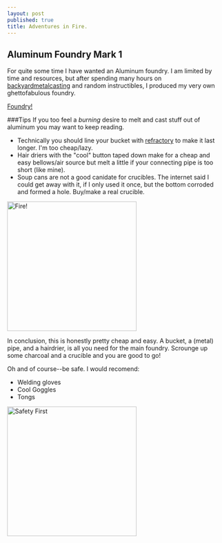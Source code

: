 ```yaml
---
layout: post
published: true
title: Adventures in Fire.
---
```


## Aluminum Foundry Mark 1

For quite some time I have wanted an Aluminum foundry. I am limited by time and resources, but after spending many hours on [backyardmetalcasting](http://www.backyardmetalcasting.com/) and random instructibles, I produced my very own ghettofabulous foundry. 

[Foundry!](http://drive.google.com/uc?export=view&id=0B6bvHkeOaSe-MDM1VGduWlpoQTJLZUVRX2hxc3VpVmkzdmJv)

###Tips
If you too feel a _burning_ desire to melt and cast stuff out of aluminum you may want to keep reading.

- Technically you should line your bucket with [refractory](http://en.wikipedia.org/wiki/Refractory) to make it last longer. I'm too cheap/lazy.
- Hair driers with the "cool" button taped down make for a cheap and easy bellows/air source but melt a little if your connecting pipe is too short (like mine).
- Soup cans are not a good canidate for crucibles. The internet said I could get away with it, if I only used it once, but the bottom corroded and formed a hole. Buy/make a real crucible.

<img style="margin:auto;width: 300px;" src="http://drive.google.com/uc?export=view&id=0B6bvHkeOaSe-ak85ZlVpdUU1NkRDYlB2aXUxN2NWYXo5eXU4" alt="Fire!"/>

In conclusion, this is honestly pretty cheap and easy. A bucket, a (metal) pipe, and a hairdrier, is all you need for the main foundry. Scrounge up some charcoal and a crucible and you are good to go!

Oh and of course--be safe. I would recomend:

- Welding gloves 
- Cool Goggles
- Tongs

<img style="margin:auto;width: 300px;" src="http://drive.google.com/uc?export=view&id=0B6bvHkeOaSe-c3huc3BkbndCWUVaSWlTb3JrWDZLLVdiQjRv" alt="Safety First"/>
